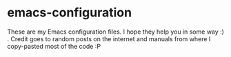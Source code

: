 # emacs-configuration
These are my Emacs configuration files. I hope they help you in some way :) . Credit goes to random posts on the internet and manuals from where I copy-pasted most of the code :P
